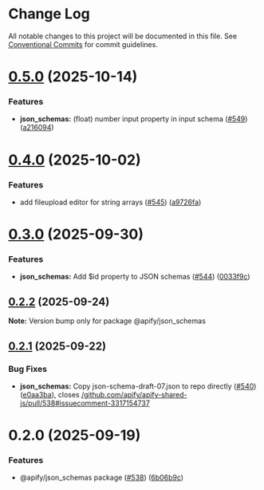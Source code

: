 # Change Log

All notable changes to this project will be documented in this file.
See [Conventional Commits](https://conventionalcommits.org) for commit guidelines.

# [0.5.0](https://github.com/apify/apify-shared-js/compare/@apify/json_schemas@0.4.0...@apify/json_schemas@0.5.0) (2025-10-14)


### Features

* **json_schemas:** (float) number input property in input schema ([#549](https://github.com/apify/apify-shared-js/issues/549)) ([a216094](https://github.com/apify/apify-shared-js/commit/a21609404aaa1fe5be1cc9f830afdcaca3521824))





# [0.4.0](https://github.com/apify/apify-shared-js/compare/@apify/json_schemas@0.3.0...@apify/json_schemas@0.4.0) (2025-10-02)


### Features

* add fileupload editor for string arrays ([#545](https://github.com/apify/apify-shared-js/issues/545)) ([a9726fa](https://github.com/apify/apify-shared-js/commit/a9726faeaa8e11856f2561c28ca13585e1932007))





# [0.3.0](https://github.com/apify/apify-shared-js/compare/@apify/json_schemas@0.2.2...@apify/json_schemas@0.3.0) (2025-09-30)


### Features

* **json_schemas:** Add $id property to JSON schemas ([#544](https://github.com/apify/apify-shared-js/issues/544)) ([0033f9c](https://github.com/apify/apify-shared-js/commit/0033f9cb09d7d748840fd0be35b9572b75ed458d))





## [0.2.2](https://github.com/apify/apify-shared-js/compare/@apify/json_schemas@0.2.1...@apify/json_schemas@0.2.2) (2025-09-24)

**Note:** Version bump only for package @apify/json_schemas





## [0.2.1](https://github.com/apify/apify-shared-js/compare/@apify/json_schemas@0.2.0...@apify/json_schemas@0.2.1) (2025-09-22)


### Bug Fixes

* **json_schemas:** Copy json-schema-draft-07.json to repo directly ([#540](https://github.com/apify/apify-shared-js/issues/540)) ([e0aa3ba](https://github.com/apify/apify-shared-js/commit/e0aa3ba4a07f6c289234879a1d3ffa8b24f23a56)), closes [/github.com/apify/apify-shared-js/pull/538#issuecomment-3317154737](https://github.com//github.com/apify/apify-shared-js/pull/538/issues/issuecomment-3317154737)





# 0.2.0 (2025-09-19)


### Features

* @apify/json_schemas package ([#538](https://github.com/apify/apify-shared-js/issues/538)) ([6b06b9c](https://github.com/apify/apify-shared-js/commit/6b06b9c1fbf04066f1726e8dbdd345bf1f54b4e4))
